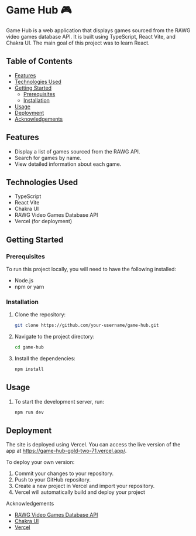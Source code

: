 # Game Hub 🎮

Game Hub  is a web application that displays games sourced from the RAWG video games database API. It is built using TypeScript, React Vite, and Chakra UI. The main goal of this project was to learn React.

## Table of Contents

- [Features](#features)
- [Technologies Used](#technologies-used)
- [Getting Started](#getting-started)
  - [Prerequisites](#prerequisites)
  - [Installation](#installation)
- [Usage](#usage)
- [Deployment](#deployment)
- [Acknowledgements](#acknowledgements)

## Features

- Display a list of games sourced from the RAWG API.
- Search for games by name.
- View detailed information about each game.

## Technologies Used

- TypeScript
- React Vite
- Chakra UI
- RAWG Video Games Database API
- Vercel (for deployment)

## Getting Started

### Prerequisites

To run this project locally, you will need to have the following installed:

- Node.js
- npm or yarn

### Installation

1. Clone the repository:

   ```bash
   git clone https://github.com/your-username/game-hub.git

   ```

2. Navigate to the project directory:

   ```bash
   cd game-hub

   ```

3. Install the dependencies:

   ```bash
   npm install
   ```

## Usage

1. To start the development server, run:
   ```bash
   npm run dev
   ```

## Deployment

The site is deployed using Vercel. You can access the live version of the app at https://game-hub-gold-two-71.vercel.app/.

To deploy your own version:

1. Commit your changes to your repository.
2. Push to your GitHub repository.
3. Create a new project in Vercel and import your repository.
4. Vercel will automatically build and deploy your project

Acknowledgements

- [RAWG Video Games Database API](https://rawg.io/apidocs)
- [Chakra UI](https://chakra-ui.com/)
- [Vercel](https://vercel.com/)
